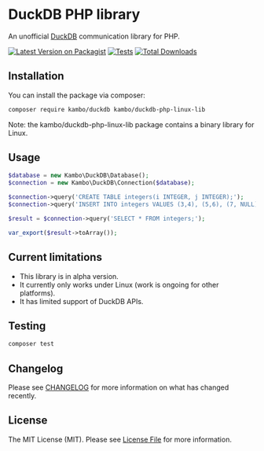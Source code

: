 # DuckDB PHP library

An unofficial  [DuckDB]( https://duckdb.org/) communication library for PHP.

[![Latest Version on Packagist](https://img.shields.io/packagist/v/kambo/duckdb-php.svg?style=flat-square)](https://packagist.org/packages/kambo/duckdb-php)
[![Tests](https://img.shields.io/github/actions/workflow/status/kambo-1st/duckdb-php/run-tests.yml?branch=main&label=tests&style=flat-square)](https://github.com/kambo-1st/duckdb-php/actions/workflows/run-tests.yml)
[![Total Downloads](https://img.shields.io/packagist/dt/kambo/duckdb-php.svg?style=flat-square)](https://packagist.org/packages/kambo/duckdb-php)


## Installation

You can install the package via composer:

```bash
composer require kambo/duckdb kambo/duckdb-php-linux-lib
```

Note: the kambo/duckdb-php-linux-lib package contains a binary library for Linux.

## Usage

```php
$database = new Kambo\DuckDB\Database();
$connection = new Kambo\DuckDB\Connection($database);

$connection->query('CREATE TABLE integers(i INTEGER, j INTEGER);');
$connection->query('INSERT INTO integers VALUES (3,4), (5,6), (7, NULL) ');

$result = $connection->query('SELECT * FROM integers;');

var_export($result->toArray());
```

## Current limitations

- This library is in alpha version.
- It currently only works under Linux (work is ongoing for other platforms).
- It has limited support of DuckDB APIs.

## Testing

```bash
composer test
```

## Changelog

Please see [CHANGELOG](CHANGELOG.md) for more information on what has changed recently.

## License

The MIT License (MIT). Please see [License File](LICENSE.md) for more information.
